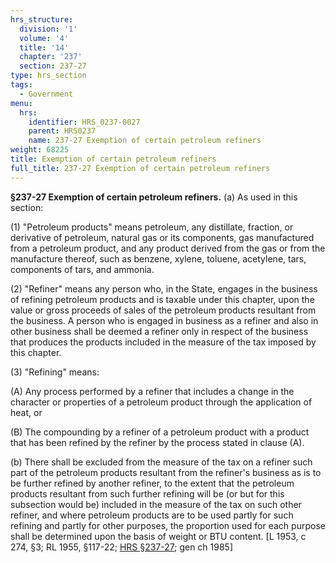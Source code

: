 ```yaml
---
hrs_structure:
  division: '1'
  volume: '4'
  title: '14'
  chapter: '237'
  section: 237-27
type: hrs_section
tags:
  - Government
menu:
  hrs:
    identifier: HRS_0237-0027
    parent: HRS0237
    name: 237-27 Exemption of certain petroleum refiners
weight: 68225
title: Exemption of certain petroleum refiners
full_title: 237-27 Exemption of certain petroleum refiners
---
```

**§237-27 Exemption of certain petroleum refiners.** (a) As used in this section:

(1) "Petroleum products" means petroleum, any distillate, fraction, or derivative of petroleum, natural gas or its components, gas manufactured from a petroleum product, and any product derived from the gas or from the manufacture thereof, such as benzene, xylene, toluene, acetylene, tars, components of tars, and ammonia.

(2) "Refiner" means any person who, in the State, engages in the business of refining petroleum products and is taxable under this chapter, upon the value or gross proceeds of sales of the petroleum products resultant from the business. A person who is engaged in business as a refiner and also in other business shall be deemed a refiner only in respect of the business that produces the products included in the measure of the tax imposed by this chapter.

(3) "Refining" means:

(A) Any process performed by a refiner that includes a change in the character or properties of a petroleum product through the application of heat, or

(B) The compounding by a refiner of a petroleum product with a product that has been refined by the refiner by the process stated in clause (A).

(b) There shall be excluded from the measure of the tax on a refiner such part of the petroleum products resultant from the refiner's business as is to be further refined by another refiner, to the extent that the petroleum products resultant from such further refining will be (or but for this subsection would be) included in the measure of the tax on such other refiner, and where petroleum products are to be used partly for such refining and partly for other purposes, the proportion used for each purpose shall be determined upon the basis of weight or BTU content. [L 1953, c 274, §3; RL 1955, §117-22; [HRS §237-27](/title-14/chapter-237/section-237-27/); gen ch 1985]